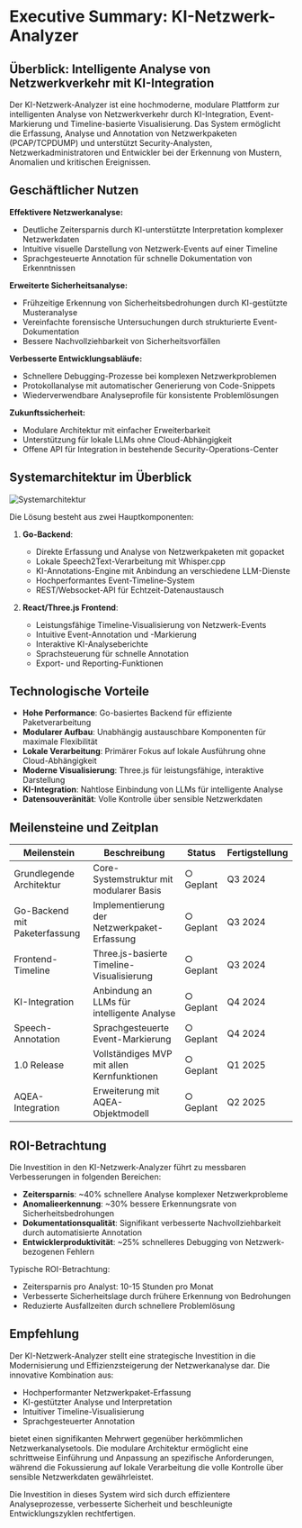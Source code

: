 <!-- Version: 0.1.0 | Last Updated: 2024-06-19 14:30:00 UTC -->


# Executive Summary: KI-Netzwerk-Analyzer

## Überblick: Intelligente Analyse von Netzwerkverkehr mit KI-Integration

Der KI-Netzwerk-Analyzer ist eine hochmoderne, modulare Plattform zur intelligenten Analyse von Netzwerkverkehr durch KI-Integration, Event-Markierung und Timeline-basierte Visualisierung. Das System ermöglicht die Erfassung, Analyse und Annotation von Netzwerkpaketen (PCAP/TCPDUMP) und unterstützt Security-Analysten, Netzwerkadministratoren und Entwickler bei der Erkennung von Mustern, Anomalien und kritischen Ereignissen.

## Geschäftlicher Nutzen

**Effektivere Netzwerkanalyse:**
- Deutliche Zeitersparnis durch KI-unterstützte Interpretation komplexer Netzwerkdaten
- Intuitive visuelle Darstellung von Netzwerk-Events auf einer Timeline
- Sprachgesteuerte Annotation für schnelle Dokumentation von Erkenntnissen

**Erweiterte Sicherheitsanalyse:**
- Frühzeitige Erkennung von Sicherheitsbedrohungen durch KI-gestützte Musteranalyse
- Vereinfachte forensische Untersuchungen durch strukturierte Event-Dokumentation
- Bessere Nachvollziehbarkeit von Sicherheitsvorfällen

**Verbesserte Entwicklungsabläufe:**
- Schnellere Debugging-Prozesse bei komplexen Netzwerkproblemen
- Protokollanalyse mit automatischer Generierung von Code-Snippets
- Wiederverwendbare Analyseprofile für konsistente Problemlösungen

**Zukunftssicherheit:**
- Modulare Architektur mit einfacher Erweiterbarkeit
- Unterstützung für lokale LLMs ohne Cloud-Abhängigkeit
- Offene API für Integration in bestehende Security-Operations-Center

## Systemarchitektur im Überblick

![Systemarchitektur](docs/images/architecture_overview.svg)

Die Lösung besteht aus zwei Hauptkomponenten:

1. **Go-Backend**:
   - Direkte Erfassung und Analyse von Netzwerkpaketen mit gopacket
   - Lokale Speech2Text-Verarbeitung mit Whisper.cpp
   - KI-Annotations-Engine mit Anbindung an verschiedene LLM-Dienste
   - Hochperformantes Event-Timeline-System
   - REST/Websocket-API für Echtzeit-Datenaustausch

2. **React/Three.js Frontend**:
   - Leistungsfähige Timeline-Visualisierung von Netzwerk-Events
   - Intuitive Event-Annotation und -Markierung
   - Interaktive KI-Analyseberichte
   - Sprachsteuerung für schnelle Annotation
   - Export- und Reporting-Funktionen

## Technologische Vorteile

- **Hohe Performance**: Go-basiertes Backend für effiziente Paketverarbeitung
- **Modularer Aufbau**: Unabhängig austauschbare Komponenten für maximale Flexibilität
- **Lokale Verarbeitung**: Primärer Fokus auf lokale Ausführung ohne Cloud-Abhängigkeit
- **Moderne Visualisierung**: Three.js für leistungsfähige, interaktive Darstellung
- **KI-Integration**: Nahtlose Einbindung von LLMs für intelligente Analyse
- **Datensouveränität**: Volle Kontrolle über sensible Netzwerkdaten

## Meilensteine und Zeitplan

| Meilenstein | Beschreibung | Status | Fertigstellung |
|-------------|--------------|--------|----------------|
| Grundlegende Architektur | Core-Systemstruktur mit modularer Basis | ○ Geplant | Q3 2024 |
| Go-Backend mit Paketerfassung | Implementierung der Netzwerkpaket-Erfassung | ○ Geplant | Q3 2024 |
| Frontend-Timeline | Three.js-basierte Timeline-Visualisierung | ○ Geplant | Q3 2024 |
| KI-Integration | Anbindung an LLMs für intelligente Analyse | ○ Geplant | Q4 2024 |
| Speech-Annotation | Sprachgesteuerte Event-Markierung | ○ Geplant | Q4 2024 |
| 1.0 Release | Vollständiges MVP mit allen Kernfunktionen | ○ Geplant | Q1 2025 |
| AQEA-Integration | Erweiterung mit AQEA-Objektmodell | ○ Geplant | Q2 2025 |

## ROI-Betrachtung

Die Investition in den KI-Netzwerk-Analyzer führt zu messbaren Verbesserungen in folgenden Bereichen:

- **Zeitersparnis**: ~40% schnellere Analyse komplexer Netzwerkprobleme
- **Anomalieerkennung**: ~30% bessere Erkennungsrate von Sicherheitsbedrohungen
- **Dokumentationsqualität**: Signifikant verbesserte Nachvollziehbarkeit durch automatisierte Annotation
- **Entwicklerproduktivität**: ~25% schnelleres Debugging von Netzwerk-bezogenen Fehlern

Typische ROI-Betrachtung:
- Zeitersparnis pro Analyst: 10-15 Stunden pro Monat
- Verbesserte Sicherheitslage durch frühere Erkennung von Bedrohungen
- Reduzierte Ausfallzeiten durch schnellere Problemlösung

## Empfehlung

Der KI-Netzwerk-Analyzer stellt eine strategische Investition in die Modernisierung und Effizienzsteigerung der Netzwerkanalyse dar. Die innovative Kombination aus:

- Hochperformanter Netzwerkpaket-Erfassung
- KI-gestützter Analyse und Interpretation
- Intuitiver Timeline-Visualisierung
- Sprachgesteuerter Annotation

bietet einen signifikanten Mehrwert gegenüber herkömmlichen Netzwerkanalysetools. Die modulare Architektur ermöglicht eine schrittweise Einführung und Anpassung an spezifische Anforderungen, während die Fokussierung auf lokale Verarbeitung die volle Kontrolle über sensible Netzwerkdaten gewährleistet.

Die Investition in dieses System wird sich durch effizientere Analyseprozesse, verbesserte Sicherheit und beschleunigte Entwicklungszyklen rechtfertigen. 